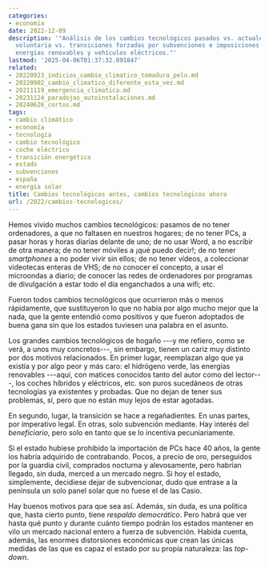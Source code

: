 ```yaml
---
categories:
- economía
date: 2022-12-09
description: '"Análisis de los cambios tecnológicos pasados vs. actuales: adopción
  voluntaria vs. transiciones forzadas por subvenciones e imposiciones estatales en
  energías renovables y vehículos eléctricos."'
lastmod: '2025-04-06T01:37:32.891847'
related:
- 20220923_indicios_cambio_climatico_tomadura_pelo.md
- 20220902_cambio_climatico_diferente_esta_vez.md
- 20211119_emergencia_climatica.md
- 20231124_paradojas_autoinstalaciones.md
- 20240626_cortos.md
tags:
- cambio climático
- economía
- tecnología
- cambio tecnológico
- coche eléctrico
- transición energética
- estado
- subvenciones
- españa
- energía solar
title: Cambios tecnológicos antes, cambios tecnológicos ahora
url: /2022/cambios-tecnologicos/
---
```


Hemos vivido muchos cambios tecnológicos: pasamos de no tener ordenadores, a que no faltasen en nuestros hogares; de no tener PCs, a pasar horas y horas diarias delante de uno; de no usar Word, a no escribir de otra manera; de no tener móviles a ¡qué puedo decir!; de no tener _smartphones_ a no poder vivir sin ellos; de no tener vídeos, a coleccionar videotecas enteras de VHS; de no conocer el concepto, a usar el microondas a diario; de conocer las redes de ordenadores por programas de divulgación a estar todo el día enganchados a una wifi; etc.

Fueron todos cambios tecnológicos que ocurrieron más o menos rápidamente, que sustituyeron lo que no había por algo mucho mejor que la nada, que la gente entendió como positivos y que fueron adoptados de buena gana sin que los estados tuviesen una palabra en el asunto.

Los grandes cambios tecnológicos de hogaño ---y me refiero, como se verá, a unos muy concretos---, sin embargo, tienen un cariz muy distinto por dos motivos relacionados. En primer lugar, reemplazan algo que ya existía y por algo peor y más caro: el hidrógeno verde, las energías renovables ---aquí, con matices conocidos tanto del autor como del lector---, los coches híbridos y eléctricos, etc. son puros sucedáneos de otras tecnologías ya existentes y probadas. Que no dejan de tener sus problemas, sí, pero que no están muy lejos de estar agotadas.

En segundo, lugar, la transición se hace a regañadientes. En unas partes, por imperativo legal. En otras, solo subvención mediante. Hay interés del _beneficiario_, pero solo en tanto que se lo incentiva pecuniariamente.

Si el estado hubiese prohibido la importación de PCs hace 40 años, la gente los habría adquirido de contrabando. Pocos, a precio de oro, perseguidos por la guardia civil, comprados nocturna y alevosamente, pero habrían llegado, sin duda, merced a un mercado negro. Si hoy el estado, simplemente, decidiese dejar de subvencionar, dudo que entrase a la península un solo panel solar que no fuese el de las Casio.

Hay buenos motivos para que sea así. Además, sin duda, es una política que, hasta cierto punto, tiene _respaldo democrático_. Pero habrá que ver hasta qué punto y durante cuánto tiempo podrán los estados mantener en vilo un mercado nacional entero a fuerza de subvención. Habida cuenta, además, las enormes distorsiones económicas que crean las únicas medidas de las que es capaz el estado por su propia naturaleza: las _top-down_.